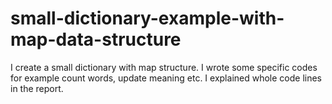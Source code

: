 # small-dictionary-example-with-map-data-structure
I create a small dictionary with map structure. I wrote some specific codes for example count words, update meaning etc.
I explained whole code lines in the report.
